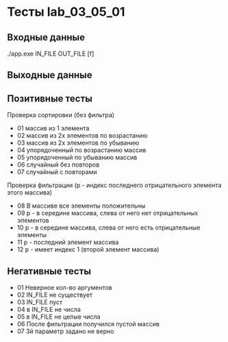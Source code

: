 # Тесты lab_03_05_01

## Входные данные
./app.exe IN_FILE OUT_FILE [f]

## Выходные данные

## Позитивные тесты
Проверка сортировки (без фильтра)
- 01 массив из 1 элемента
- 02 массив из 2х элементов по возрастанию
- 03 массив из 2х элементов по убыванию
- 04 упорядоченный по возрастанию массив
- 05 упорядоченный по убыванию массив
- 06 случайный без повторов
- 07 случайный с повторами

Проверка фильтрации
(p - индекс последнего отрицательного элемента этого массива)
- 08 В массиве все элементы положительны
- 09 р - в середине массива, слева от него нет отрицательных элементов
- 10 р - в середине массива, слева от него есть отрицательные элементы
- 11 р - последний элемент массива
- 12 р - имеет индекс 1 (второй элемент массива)

## Негативные тесты
- 01 Неверное кол-во аргументов
- 02 IN_FILE не существует
- 03 IN_FILE пуст
- 04 в IN_FILE не числа
- 05 в IN_FILE не целые числа
- 06 После фильтрации получился пустой массив 
- 07 3й параметр задано не верно

